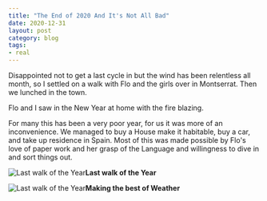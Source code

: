 ```yaml
---
title: "The End of 2020 And It's Not All Bad"
date: 2020-12-31
layout: post
category: blog
tags:
- real
---
```


Disappointed not to get a last cycle in but the wind has been relentless all month, so I settled on a walk with Flo and the girls over in Montserrat. Then we lunched in the town. 

Flo and I saw in the New Year at home with the fire blazing.

For many this has been a very poor year, for us it was more of an inconvenience. We managed to buy a House make it habitable, buy a car, and take up residence in Spain. Most of this was made possible by Flo's love of paper work and her grasp of the Language and willingness to dive in and sort things out.
<!--more-->
 ![Last walk of the Year](/images/2020/2020-12-31-the-end.jpg)**Last walk of the Year**
 
 ![Last walk of the Year](/images/2020/2020-12-31-the-end-1.jpg)**Making the best of Weather**
